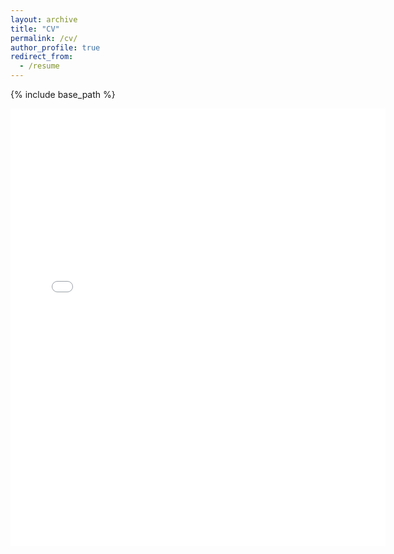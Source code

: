 ```yaml
---
layout: archive
title: "CV"
permalink: /cv/
author_profile: true
redirect_from:
  - /resume
---
```


{% include base_path %}

<embed src="{{ site.baseurl }}/files/robinyeo_CV_1_page.pdf" width="600" height="700" type='application/pdf'> 
